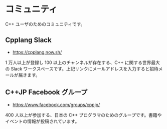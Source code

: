# コミュニティ

C++ ユーザのためのコミュニティです。

## Cpplang Slack
- https://cpplang.now.sh/

1 万人以上が登録し 100 以上のチャンネルが存在する、C++ に関する世界最大の Slack ワークスペースです。上記リンクにメールアドレスを入力すると招待メールが届きます。

## C++JP Facebook グループ
- https://www.facebook.com/groups/cppjp/

400 人以上が参加する、日本の C++ プログラマのためのグループです。書籍やイベントの情報が投稿されています。